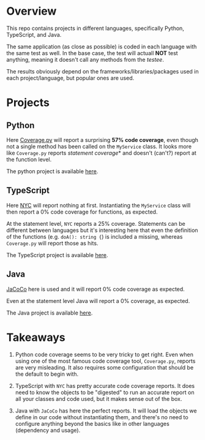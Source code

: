 # Overview

This repo contains projects in different languages, specifically Python, TypeScript, and Java.

The same application (as close as possible) is coded in each language with the same test as well.
In the base case, the test will actuall **NOT** test anything, meaning it doesn't call any methods from the *testee*.

The results obviously depend on the frameworks/libraries/packages used in each project/language, but popular ones are used.

# Projects

## Python

Here [Coverage.py](https://coverage.readthedocs.io/en/6.4.2/) will report a surprising **57% code coverage**, even though not a single method has been called on the `MyService` class.
It looks more like `Coverage.py` reports *statement coverage** and doesn't (can't?) report at the function level.

The python project is available [here](./python/myapp).

## TypeScript

Here [NYC](https://github.com/istanbuljs/nyc) will report nothing at first. Instantiating the `MyService` class will then report a 0% code coverage for functions, as expected.

At the statement level, `NYC` reports a 25% coverage. Statements can be different between languages but it's interesting here that even the definition of the functions (e.g. `doA(): string {`) is included a missing, whereas `Coverage.py` will report those as hits.

The TypeScript project is available [here](./ts/myapp).

## Java

[JaCoCo]() here is used and it will report 0% code coverage as expected.

Even at the statement level Java will report a 0% coverage, as expected.

The Java project is available [here](./java/myapp).

# Takeaways

1. Python code coverage seems to be very tricky to get right. Even when using one of the most famous code coverage tool, `Coverage.py`, reports are very misleading. It also requires some configuration that should be the default to begin with.

2. TypeScript with `NYC` has pretty accurate code coverage reports. It does need to know the objects to be "digested" to run an accurate report on all your classes and code used, but it makes sense out of the box.

3. Java with `JaCoCo` has here the perfect reports. It will load the objects we define in our code without instantiating them, and there's no need to configure anything beyond the basics like in other languages (dependency and usage).
